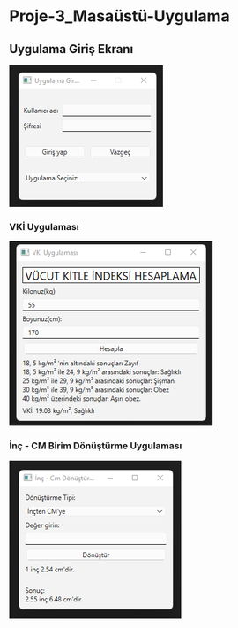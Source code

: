 # Proje-3_Masaüstü-Uygulama

## Uygulama Giriş Ekranı

![uygulama_giris_ekrani](https://github.com/ebru-shm/Proje-3_Masaustu-Uygulama/blob/main/masaustu_resim/uygulama_giris_ekrani.PNG)

### VKİ Uygulaması

![vki_uygulamasi](https://github.com/ebru-shm/Proje-3_Masaustu-Uygulama/blob/main/masaustu_resim/vki_uygulamasi.PNG)

### İnç - CM Birim Dönüştürme Uygulaması

![inc_cm_donusturme](https://github.com/ebru-shm/Proje-3_Masaustu-Uygulama/blob/main/masaustu_resim/inc_cm_donusturme.PNG)











